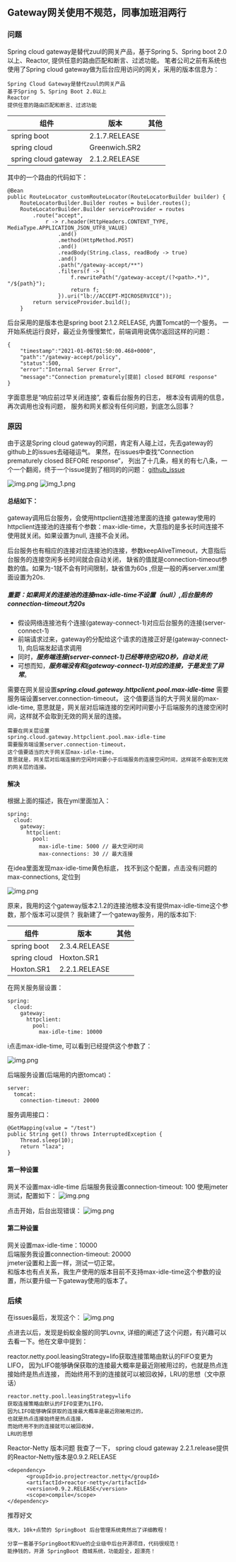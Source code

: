## Gateway网关使用不规范，同事加班泪两行

### 问题

Spring cloud gateway是替代zuul的网关产品，基于Spring 5、Spring boot 2.0以上、Reactor, 提供任意的路由匹配和断言、过滤功能。
笔者公司之前有系统也使用了Spring cloud gateway做为后台应用访问的网关，采用的版本信息为：

```
Spring Cloud Gateway是替代zuul的网关产品
基于Spring 5、Spring Boot 2.0以上
Reactor
提供任意的路由匹配和断言、过滤功能
```

| 组件                   | 版本            | 其他 |
|----------------------|---------------|----|
| spring boot          | 2.1.7.RELEASE |    |
| spring cloud         | Greenwich.SR2 |    |
| spring cloud gateway | 2.1.2.RELEASE |    |

其中的一个路由的代码如下：
```
@Bean
public RouteLocator customRouteLocator(RouteLocatorBuilder builder) {
    RouteLocatorBuilder.Builder routes = builder.routes();
    RouteLocatorBuilder.Builder serviceProvider = routes
        .route("accept",
            r -> r.header(HttpHeaders.CONTENT_TYPE, MediaType.APPLICATION_JSON_UTF8_VALUE)
                .and()
                .method(HttpMethod.POST)
                .and()
                .readBody(String.class, readBody -> true)
                .and()
                .path("/gateway-accept/**")
                .filters(f -> {
                    f.rewritePath("/gateway-accept/(?<path>.*)", "/${path}");
                    return f;
                }).uri("lb://ACCEPT-MICROSERVICE"));                
        return serviceProvider.build();
    }
```

后台采用的是版本也是spring boot 2.1.2.RELEASE, 内置Tomcat的一个服务。
一开始系统运行良好，最近业务慢慢繁忙，前端调用说偶尔返回这样的问题：

```
{
    "timestamp":"2021-01-06T01:50:00.468+0000",
    "path":"/gateway-accept/policy",
    "status":500,
    "error":"Internal Server Error",
    "message":"Connection prematurely[提前] closed BEFORE response"
}
```
字面意思是“响应前过早关闭连接”, 查看后台服务的日志，
根本没有调用的信息，再次调用也没有问题，
服务和网关都没有任何问题，到底怎么回事？

### 原因
由于这是Spring cloud gateway的问题，肯定有人碰上过，先去gateway的github上的issues去碰碰运气。
果然，在issues中查找“Connection prematurely closed BEFORE response”，
列出了十几条，相关的有七八条，一个一个翻阅，终于一个issue提到了相同的的问题：
[github_issue](https://github.com/spring-cloud/spring-cloud-gateway/issues/1148)

![img.png](imgs/github_issue_1.png)
![img_1.png](imgs/github_issue_2.png)

#### 总结如下：
gateway调用后台服务，会使用httpclient连接池里面的连接
gateway使用的httpclient连接池的连接有个参数：max-idle-time，大意指的是多长时间连接不使用就关闭。如果设置为null, 连接不会关闭。

后台服务也有相应的连接对应连接池的连接，参数keepAliveTimeout，大意指后台服务的连接空闲多长时间就会自动关闭，
缺省的值就是connection-timeout参数的值。如果为-1就不会有时间限制，缺省值为60s ,但是一般的再server.xml里面设置为20s.

##### 重要：如果网关的连接池的连接max-idle-time不设置（null）,后台服务的connection-timeout为20s
- 假设网络连接池有个连接(gateway-connect-1)对应后台服务的连接(server-connect-1)
- 前端请求过来，gateway的分配给这个请求的连接正好是(gateway-connect-1), 向后端发起请求调用
- 同时，***服务端连接(server-connect-1)已经等待空闲20秒，自动关闭***;
- 可想而知，***服务端没有和(gateway-connect-1)对应的连接，于是发生了异常***。

需要在网关层设置***spring.cloud.gateway.httpclient.pool.max-idle-time***
需要服务端设置server.connection-timeout， 这个值要适当的大于网关层的max-idle-time, 
意思就是，网关层对后端连接的空闲时间要小于后端服务的连接空闲时间，这样就不会取到无效的网关层的连接。

```
需要在网关层设置
spring.cloud.gateway.httpclient.pool.max-idle-time
需要服务端设置server.connection-timeout，
这个值要适当的大于网关层max-idle-time，
意思就是，网关层对后端连接的空闲时间要小于后端服务的连接空闲时间，这样就不会取到无效的网关层的连接。
```

#### 解决
根据上面的描述，我在yml里面加入：
```
spring:
  cloud:
    gateway:
      httpclient:
        pool:
          max-idle-time: 5000 // 最大空闲时间
          max-connections: 30 // 最大连接
```

在idea里面发现max-idle-time黄色标底，
找不到这个配置，点击没有问题的max-connections, 定位到

![img.png](imgs/httpclient_properties.png)

原来，我用的这个gateway版本2.1.2的连接池根本没有提供max-idle-time这个参数，那个版本可以提供？
我新建了一个gateway服务，用的版本如下:

|组件|版本|其他|
|---|---|---|
|spring boot|2.3.4.RELEASE||
|spring cloud|Hoxton.SR1||
|Hoxton.SR1|2.2.1.RELEASE||

在网关服务层设置：
```
spring:
  cloud:
    gateway:
      httpclient:
        pool:
          max-idle-time: 10000
```
i点击max-idle-time, 可以看到已经提供这个参数了：

![img.png](imgs/http_client2.1.2.png)

后端服务设置(后端用的内嵌tomcat)：
```
server:
  tomcat:
    connection-timeout: 20000
```

服务调用接口：
```
@GetMapping(value = "/test")
public String get() throws InterruptedException {
    Thread.sleep(10);
    return "laza";
}
```

#### 第一种设置
网关不设置max-idle-time
后端服务我设置connection-timeout: 100
使用jmeter测试，配置如下：
![img.png](imgs/jmeter_setting.png)

点击开始，后台出现错误：
![img.png](imgs/error_info.png)

#### 第二种设置
网关设置max-idle-time：10000 <br>
后端服务我设置connection-timeout: 20000<br>
jmeter设置和上面一样，测试一切正常。<br>
和版本也有点关系，我生产使用的版本目前不支持max-idle-time这个参数的设置，所以要升级一下gateway使用的版本了。<br>

### 后续
在issues最后，发现这个：
![img.png](imgs/issue.png)

点进去以后，发现是蚂蚁金服的同学Lovnx, 详细的阐述了这个问题，有兴趣可以去看一下。他在文章中提到：

reactor.netty.pool.leasingStrategy=lifo获取连接策略由默认的FIFO变更为LIFO，
因为LIFO能够确保获取的连接最大概率是最近刚被用过的，也就是热点连接始终是热点连接，
而始终用不到的连接就可以被回收掉，LRU的思想（文中原话）

```
reactor.netty.pool.leasingStrategy=lifo
获取连接策略由默认的FIFO变更为LIFO，
因为LIFO能够确保获取的连接最大概率是最近刚被用过的，
也就是热点连接始终是热点连接，
而始终用不到的连接就可以被回收掉，
LRU的思想
```

Reactor-Netty 版本问题 我查了一下，
spring cloud gateway 2.2.1.release提供的Reactor-Netty版本是0.9.2.RELEASE

```
<dependency>
      <groupId>io.projectreactor.netty</groupId>
      <artifactId>reactor-netty</artifactId>
      <version>0.9.2.RELEASE</version>
      <scope>compile</scope>
</dependency>
```

推荐好文
```
强大，10k+点赞的 SpringBoot 后台管理系统竟然出了详细教程！
 
分享一套基于SpringBoot和Vue的企业级中后台开源项目，代码很规范！
能挣钱的，开源 SpringBoot 商城系统，功能超全，超漂亮！
```








